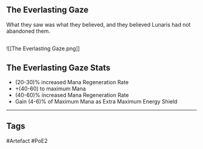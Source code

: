 ## The Everlasting Gaze
What they saw was what they believed, and
they believed Lunaris had not abandoned them.
##
![[The Everlasting Gaze.png]]
## The Everlasting Gaze Stats
- (20-30)% increased Mana Regeneration Rate
- +(40-60) to maximum Mana
- (40-60)% increased Mana Regeneration Rate
- Gain (4-6)% of Maximum Mana as Extra Maximum Energy Shield


---
## Tags
#Artefact
#PoE2
